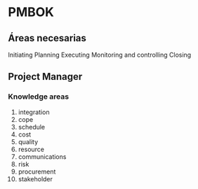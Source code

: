 # PMBOK

## Áreas necesarias

Initiating
Planning
Executing
Monitoring and controlling
Closing

## Project Manager

### Knowledge areas

1. integration
2. cope
3. schedule
4. cost
5. quality
6. resource
7. communications
8. risk
9. procurement
10. stakeholder
